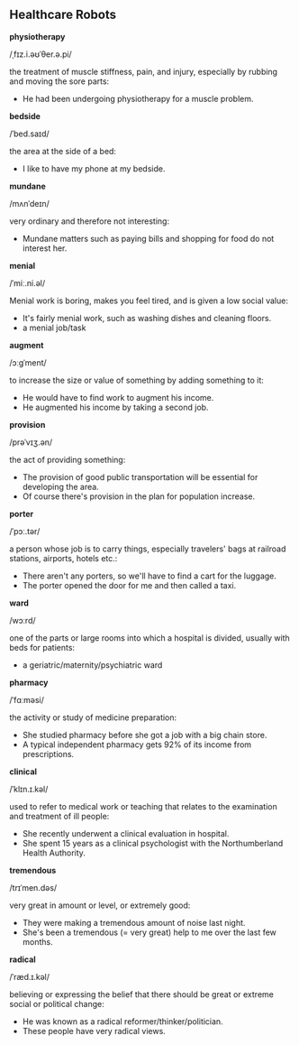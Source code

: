 ## Healthcare Robots

**physiotherapy**

/ˌfɪz.i.əʊˈθer.ə.pi/ 

the treatment of muscle stiffness, pain, and injury, especially by rubbing and moving the sore parts:

* He had been undergoing physiotherapy for a muscle problem.

**bedside**

/ˈbed.saɪd/

the area at the side of a bed:

* I like to have my phone at my bedside.

**mundane**

/mʌnˈdeɪn/

very ordinary and therefore not interesting:

* Mundane matters such as paying bills and shopping for food do not interest her.

**menial**

/ˈmiː.ni.əl/

Menial work is boring, makes you feel tired, and is given a low social value:

* It's fairly menial work, such as washing dishes and cleaning floors.
* a menial job/task

**augment**

/ɔːɡˈment/

to increase the size or value of something by adding something to it:

* He would have to find work to augment his income.
* He augmented his income by taking a second job.

**provision**

/prəˈvɪʒ.ən/

the act of providing something:

* The provision of good public transportation will be essential for developing the area.
* Of course there's provision in the plan for population increase.

**porter**

/ˈpɔː.tər/

a person whose job is to carry things, especially travelers' bags at railroad stations, airports, hotels etc.:

* There aren't any porters, so we'll have to find a cart for the luggage.
* The porter opened the door for me and then called a taxi.

**ward**

/wɔːrd/

one of the parts or large rooms into which a hospital is divided, usually with beds for patients:

* a geriatric/maternity/psychiatric ward

**pharmacy**

/ˈfɑːməsi/

the activity or study of medicine preparation:

* She studied pharmacy before she got a job with a big chain store.
* A typical independent pharmacy gets 92% of its income from prescriptions.

**clinical**

/ˈklɪn.ɪ.kəl/

used to refer to medical work or teaching that relates to the examination and treatment of ill people:

* She recently underwent a clinical evaluation in hospital.
* She spent 15 years as a clinical psychologist with the Northumberland Health Authority.

**tremendous**

/trɪˈmen.dəs/

very great in amount or level, or extremely good:

* They were making a tremendous amount of noise last night.
* She's been a tremendous (= very great) help to me over the last few months.

**radical**

/ˈræd.ɪ.kəl/

believing or expressing the belief that there should be great or extreme social or political change:

* He was known as a radical reformer/thinker/politician.
* These people have very radical views.
